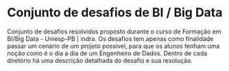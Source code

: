 # Conjunto de desafios de BI / Big Data
 
Conjunto de desafios resolvidos proposto durante o curso de Formação em BI/Big Data - Uniesp-PB | indra. Os desafios tem apenas como finalidade passar um cenário de um projeto possível, para que os alunos tenham uma noção como é o dia a dia de um Engenheiro de Dados. Dentro de cada diretório há uma descrição detalhada do desafio e sua resolução.